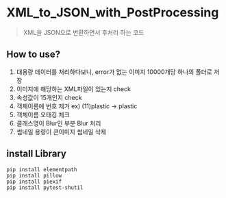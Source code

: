 # XML_to_JSON_with_PostProcessing
> XML을 JSON으로 변환하면서 후처리 하는 코드

## How to use?
1. 대용량 데이터를 처리하다보니, error가 없는 이미지 10000개당 하나의 폴더로 저장
2. 이미지에 해당하는 XML파일이 있는지 check
3. 속성값이 15개인지 check
4. 객체이름에 번호 제거 ex) (11)plastic -> plastic
5. 객체이름 오태깅 체크 
6. 클래스명이 Blur인 부분 Blur 처리
7. 썸네일 용량이 큰이미지 썸네일 삭제 

## install Library
```
pip install elementpath
pip install pillow
pip install piexif
pip install pytest-shutil
```
